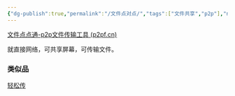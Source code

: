 ```yaml
---
{"dg-publish":true,"permalink":"/文件点对点/","tags":["文件共享","p2p"],"noteIcon":""}
---
```




[文件点点通-p2p文件传输工具 (p2pf.cn)](https://p2pf.cn/)

就直接网络，可共享屏幕，可传输文件。

### 类似品
[轻松传](https://easychuan.cn/)
